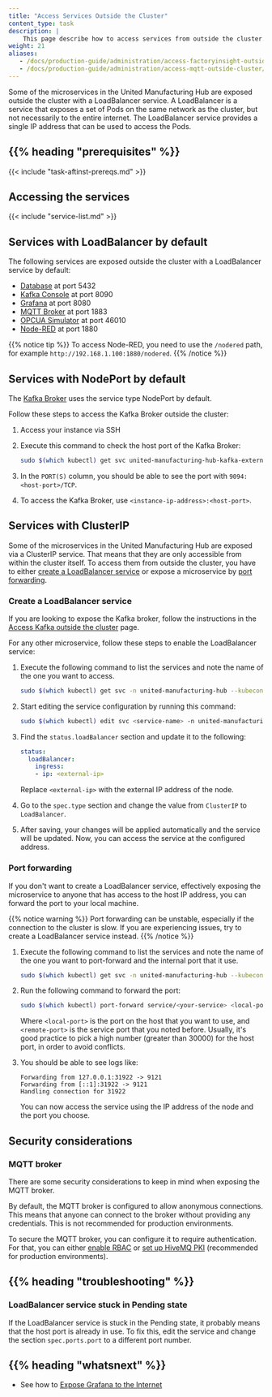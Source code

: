 ```yaml
---
title: "Access Services Outside the Cluster"
content_type: task
description: |
    This page describe how to access services from outside the cluster.
weight: 21
aliases:
   - /docs/production-guide/administration/access-factoryinsight-outside-cluster/
   - /docs/production-guide/administration/access-mqtt-outside-cluster/
---
```


<!-- overview -->

Some of the microservices in the United Manufacturing Hub are exposed outside
the cluster with a LoadBalancer service. A LoadBalancer is a service
that exposes a set of Pods on the same network as the cluster, but
not necessarily to the entire internet. The LoadBalancer service
provides a single IP address that can be used to access the Pods.

## {{% heading "prerequisites" %}}

{{< include "task-aftinst-prereqs.md" >}}

<!-- steps -->

## Accessing the services

{{< include "service-list.md" >}}

## Services with LoadBalancer by default

The following services are exposed outside the cluster with a LoadBalancer
service by default:

- [Database](/docs/reference/microservices/database/) at port 5432
- [Kafka Console](/docs/reference/microservices/kafka-console/) at port
  8090
- [Grafana](/docs/reference/microservices/grafana/) at port 8080
- [MQTT Broker](/docs/reference/microservices/mqtt-broker/) at port
  1883
- [OPCUA Simulator](/docs/reference/microservices/opcua-simulator/)
  at port 46010
- [Node-RED](/docs/reference/microservices/node-red/) at port 1880

{{% notice tip %}}
To access Node-RED, you need to use the `/nodered` path, for example
`http://192.168.1.100:1880/nodered`.
{{% /notice %}}

## Services with NodePort by default

The [Kafka Broker](/docs/reference/microservices/kafka-broker/) uses the service 
type NodePort by default. 

Follow these steps to access the Kafka Broker outside the cluster:

1. Access your instance via SSH
2. Execute this command to check the host port of the Kafka Broker:

   ```bash
   sudo $(which kubectl) get svc united-manufacturing-hub-kafka-external -n united-manufacturing-hub --kubeconfig /etc/rancher/k3s/k3s.yaml
   ```

3. In the `PORT(S)` column, you should be able to see the port with `9094:<host-port>/TCP`.
4. To access the Kafka Broker, use `<instance-ip-address>:<host-port>`.


## Services with ClusterIP

Some of the microservices in the United Manufacturing Hub are exposed via
a ClusterIP service. That means that they are only accessible from within the
cluster itself. To access them from outside the cluster, you have to either [create a
LoadBalancer service](/docs/production-guide/administration/access-services-from-outside-cluster/#create-a-loadbalancer-service) 
or expose a microservice by [port forwarding](/docs/production-guide/administration/access-services-from-outside-cluster/#port-forwarding).

### Create a LoadBalancer service

If you are looking to expose the Kafka broker, follow the instructions in the
[Access Kafka outside the cluster](/docs/production-guide/administration/access-kafka-outside-cluster/)
page.

For any other microservice, follow these steps to enable the LoadBalancer service:

1. Execute the following command to list the services and note the name of 
the one you want to access.
   ```bash
   sudo $(which kubectl) get svc -n united-manufacturing-hub --kubeconfig /etc/rancher/k3s/k3s.yaml
   ```
2. Start editing the service configuration by running this command:
   ```bash
   sudo $(which kubectl) edit svc <service-name> -n united-manufacturing-hub --kubeconfig /etc/rancher/k3s/k3s.yaml
   ```
3. Find the `status.loadBalancer` section and update it to the following:

   ```yaml
   status:
     loadBalancer:
       ingress:
       - ip: <external-ip>
   ```

   Replace `<external-ip>` with the external IP address of the node.
4. Go to the `spec.type` section and change the value from `ClusterIP` to
   `LoadBalancer`. 
5. After saving, your changes will be applied automatically and the service will 
   be updated. Now, you can access the service at the configured address.

### Port forwarding

If you don't want to create a LoadBalancer service, effectively exposing the
microservice to anyone that has access to the host IP address, you can forward 
the port to your local machine.

{{% notice warning %}}
Port forwarding can be unstable, especially if the connection to the cluster is
slow. If you are experiencing issues, try to create a LoadBalancer service
instead.
{{% /notice %}}

1. Execute the following command to list the services and note the name of the one 
you want to port-forward and the internal port that it use.
   ```bash
   sudo $(which kubectl) get svc -n united-manufacturing-hub --kubeconfig /etc/rancher/k3s/k3s.yaml
   ```
2. Run the following command to forward the port:
   ```bash
   sudo $(which kubectl) port-forward service/<your-service> <local-port>:<remote-port> -n united-manufacturing-hub --kubeconfig /etc/rancher/k3s/k3s.yaml
   ```
   Where `<local-port>` is the port on the host that you want to use, 
   and `<remote-port>` is the service port that you noted before. 
   Usually, it's good practice to pick a high number (greater than 30000) 
   for the host port, in order to avoid conflicts.
3. You should be able to see logs like:
   ```text
   Forwarding from 127.0.0.1:31922 -> 9121
   Forwarding from [::1]:31922 -> 9121
   Handling connection for 31922
   ```

   You can now access the service using the IP address of the node and 
   the port you choose.

<!-- discussion -->

## Security considerations

### MQTT broker

There are some security considerations to keep in mind when exposing the MQTT 
broker.

By default, the MQTT broker is configured to allow anonymous connections. This
means that anyone can connect to the broker without providing any credentials.
This is not recommended for production environments.

To secure the MQTT broker, you can configure it to require authentication. For
that, you can either [enable RBAC](/docs/production-guide/security/enable-rbac-mqtt-broker/)
or [set up HiveMQ PKI](/docs/production-guide/security/setup-pki-mqtt-broker/) (recommended
for production environments).

## {{% heading "troubleshooting" %}}

### LoadBalancer service stuck in Pending state

If the LoadBalancer service is stuck in the Pending state, it probably means
that the host port is already in use. To fix this, edit the service and change
the section `spec.ports.port` to a different port number.

<!-- Optional section; add links to information related to this topic. -->
## {{% heading "whatsnext" %}}

- See how to [Expose Grafana to the Internet](/docs/production-guide/administration/expose-grafana-to-internet/)